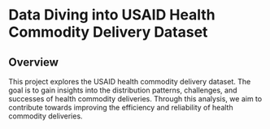 # Data Diving into USAID Health Commodity Delivery Dataset

## Overview
This project explores the USAID health commodity delivery dataset. The goal is to gain insights into the distribution patterns, challenges, and successes of health commodity deliveries. Through this analysis, we aim to contribute towards improving the efficiency and reliability of health commodity deliveries.
